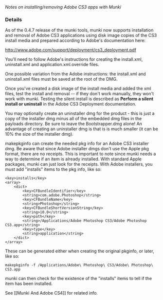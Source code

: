 _Notes on installing/removing Adobe CS3 apps with Munki_

### Details

As of the 0.4.7 release of the munki tools, munki now supports installation and removal of Adobe CS3 applications using disk image copies of the CS3 install media and prepared according to Adobe's documentation here:

http://www.adobe.com/support/deployment/cs3_deployment.pdf

You'll need to follow Adobe's instructions for creating the install.xml, uninstall.xml and application.xml.override files.

One possible variation from the Adobe instructions: the install.xml and uninstall.xml files must be saved at the root of the DMG.

Once you've created a disk image of the install media and added the xml files, test the install and removal -- if they don't work manually, they won't work with munki. Testing the silent install is described as **Perform a silent install or uninstall** in the Adobe CS3 Deployment documentation.

You may optionally create an uninstaller dmg for the product - this is just a copy of the installer dmg minus all of the embedded dmg files in the payloads directory.  Be sure to leave the Bootstrapper.dmg alone! An advantage of creating an uninstaller dmg is that is is much smaller (it can be 10% the size of the installer dmg).

makepkginfo can create the needed pkg info for an Adobe CS3 installer dmg. Be aware that since Adobe installer dmgs don't use the Apple pkg format, there are no receipts. This is important to note since munki needs a way to determine if an item is already installed. With standard Apple packages, munki can just look for the receipts. With Adobe installers, you must add "installs" items to the pkg info, like so:

    <key>installs</key>
    <array>
    	<dict>
    		<key>CFBundleIdentifier</key>
    		<string>com.adobe.Photoshop</string>
    		<key>CFBundleName</key>
    		<string>Photoshop</string>
    		<key>CFBundleShortVersionString</key>
    		<string>10.0</string>
    		<key>path</key>
    		<string>/Applications/Adobe Photoshop CS3/Adobe Photoshop CS3.app</string>
    		<key>type</key>
    		<string>application</string>
    	</dict>
    </array>

These can be generated either when creating the original pkginfo, or later, like so:

`makepkginfo -f /Applications/Adobe\ Photoshop\ CS3/Adobe\ Photoshop\ CS3.app`

munki can then check for the existence of the "installs" items to tell if the item has been installed.

See [[Munki And Adobe CS4]] for related info.